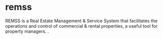 # remss
REMSS is a Real Estate Management & Service System that  facilitates the operations and control of commercial & rental properties, a useful tool for property managers. . 
